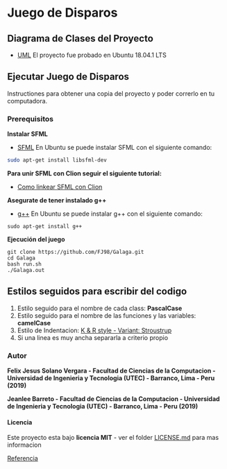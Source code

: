 # Juego de Disparos

## Diagrama de Clases del Proyecto
- [UML](https://github.com/FJ98/Galaga/blob/master/UML-Galaga.pdf)
El proyecto fue probado en Ubuntu 18.04.1 LTS

## Ejecutar Juego de Disparos
Instructiones para obtener una copia del proyecto y poder correrlo en tu computadora.

### Prerequisitos
**Instalar SFML**
- [SFML](https://www.sfml-dev.org/) En Ubuntu se puede instalar SFML con el siguiente comando:
```bash
sudo apt-get install libsfml-dev
```

**Para unir SFML con Clion seguir el siguiente tutorial:** 
- [Como linkear SFML con Clion](https://github.com/FJ98/Galaga/blob/master/Como%20linkear%20SFML%20con%20Clion.pdf) <br/>

**Asegurate de tener instalado g++**
- [g++](https://linuxconfig.org/how-to-install-g-the-c-compiler-on-ubuntu-18-04-bionic-beaver-linux)
En Ubuntu se puede instalar g++ con el siguiente comando:
```
sudo apt-get install g++
```

**Ejecución del juego**
```
git clone https://github.com/FJ98/Galaga.git
cd Galaga
bash run.sh
./Galaga.out
```

## Estilos seguidos para escribir del codigo

1. Estilo seguido para el nombre de cada class: **PascalCase**
2. Estilo seguido para el nombre de las funciones y las variables: **camelCase**
3. Estilo de Indentacion: [K & R style - Variant: Stroustrup](https://en.wikipedia.org/wiki/Indentation_style#Variant:_Stroustrup)
4. Si una linea es muy ancha separarla a criterio propio

### Autor
**Felix Jesus Solano Vergara - Facultad de Ciencias de la Computacion - Universidad de Ingenieria y Tecnologia (UTEC) - Barranco, Lima - Peru (2019)**

**Jeanlee Barreto - Facultad de Ciencias de la Computacion - Universidad de Ingenieria y Tecnologia (UTEC) - Barranco, Lima - Peru (2019)**


#### Licencia

Este proyecto esta bajo **licencia MIT** - ver el folder [LICENSE.md](LICENSE.md) para mas informacion

[Referencia](https://www.youtube.com/watch?v=dvjapcHsqXY&t=)
